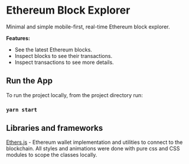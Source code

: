 
# Ethereum Block Explorer

  

Minimal and simple mobile-first, real-time Ethereum block explorer.

**Features:**
 * See the latest Ethereum blocks.
 * Inspect blocks to see their transactions.
 * Inspect transactions to see more details.


  

## Run the App

  

To run the project locally, from the project directory run:

  

### `yarn start`




## Libraries and frameworks

  
[Ethers.js](https://github.com/ethers-io/ethers.js/) - Ethereum wallet implementation and utilities to connect to the blockchain.
All styles and animations were done with pure css and CSS modules to scope the classes locally.